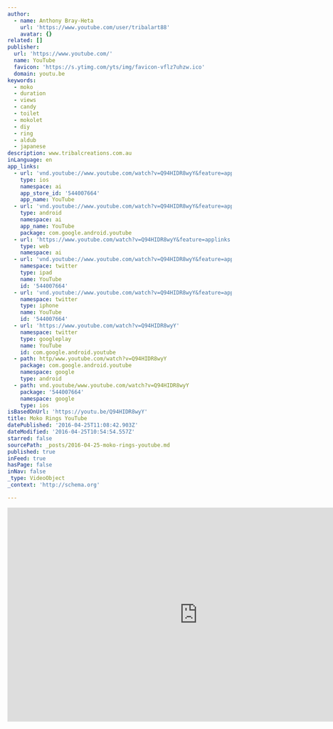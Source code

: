 ```yaml
---
author:
  - name: Anthony Bray-Heta
    url: 'https://www.youtube.com/user/tribalart88'
    avatar: {}
related: []
publisher:
  url: 'https://www.youtube.com/'
  name: YouTube
  favicon: 'https://s.ytimg.com/yts/img/favicon-vflz7uhzw.ico'
  domain: youtu.be
keywords:
  - moko
  - duration
  - views
  - candy
  - toilet
  - mokolet
  - diy
  - ring
  - aldub
  - japanese
description: www.tribalcreations.com.au
inLanguage: en
app_links:
  - url: 'vnd.youtube://www.youtube.com/watch?v=Q94HIDR8wyY&feature=applinks'
    type: ios
    namespace: ai
    app_store_id: '544007664'
    app_name: YouTube
  - url: 'vnd.youtube://www.youtube.com/watch?v=Q94HIDR8wyY&feature=applinks'
    type: android
    namespace: ai
    app_name: YouTube
    package: com.google.android.youtube
  - url: 'https://www.youtube.com/watch?v=Q94HIDR8wyY&feature=applinks'
    type: web
    namespace: ai
  - url: 'vnd.youtube://www.youtube.com/watch?v=Q94HIDR8wyY&feature=applinks'
    namespace: twitter
    type: ipad
    name: YouTube
    id: '544007664'
  - url: 'vnd.youtube://www.youtube.com/watch?v=Q94HIDR8wyY&feature=applinks'
    namespace: twitter
    type: iphone
    name: YouTube
    id: '544007664'
  - url: 'https://www.youtube.com/watch?v=Q94HIDR8wyY'
    namespace: twitter
    type: googleplay
    name: YouTube
    id: com.google.android.youtube
  - path: http/www.youtube.com/watch?v=Q94HIDR8wyY
    package: com.google.android.youtube
    namespace: google
    type: android
  - path: vnd.youtube/www.youtube.com/watch?v=Q94HIDR8wyY
    package: '544007664'
    namespace: google
    type: ios
isBasedOnUrl: 'https://youtu.be/Q94HIDR8wyY'
title: Moko Rings YouTube
datePublished: '2016-04-25T11:08:42.903Z'
dateModified: '2016-04-25T10:54:54.557Z'
starred: false
sourcePath: _posts/2016-04-25-moko-rings-youtube.md
published: true
inFeed: true
hasPage: false
inNav: false
_type: VideoObject
_context: 'http://schema.org'

---
```

<iframe src="https://cdn.embedly.com/widgets/media.html?src=https%3A%2F%2Fwww.youtube.com%2Fembed%2FQ94HIDR8wyY%3Ffeature%3Doembed&amp;url=https%3A%2F%2Fwww.youtube.com%2Fwatch%3Fv%3DQ94HIDR8wyY%26feature%3Dyoutu.be&amp;image=https%3A%2F%2Fi.ytimg.com%2Fvi%2FQ94HIDR8wyY%2Fhqdefault.jpg&amp;key=b7d04c9b404c499eba89ee7072e1c4f7&amp;type=text%2Fhtml&amp;schema=youtube" width="854" height="480" scrolling="no" frameborder="0" allowfullscreen="" style=""></iframe>